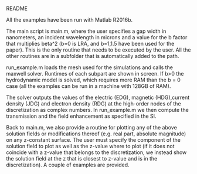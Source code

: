 README 

All the examples have been run with Matlab R2016b. 

The main script is main.m, where the user specifies a gap width in nanometers, an incident wavelength in microns and a value for the b factor that multiplies beta^2 (b=0 is LRA, and b=1,1.5 have been used for the paper). This is the only routine that needs to be executed by the user. All the other routines are in a subfolder that is automatically added to the path.
      
run_example.m loads the mesh used for the simulations and calls the maxwell solver. Runtimes of each subpart are shown in screen. If b>0 the hydrodynamic model is solved, which requires more RAM than the b = 0 case (all the examples can be run in a machine with 128GB of RAM).

The solver outputs the values of the electric (EDG), magnetic (HDG),current density (JDG) and electron density (RDG) at the high-order nodes of the discretization as complex numbers. In run_example.m we then compute the transmission and the field enhancement as specified in the SI.

Back to main.m, we also provide a routine for plotting any of the above solution fields or modifications thereof (e.g. real part, absolute magnitude) on any z-constant surface. The user must specify the component of the solution field to plot as well as the z-value where to plot (if it does not coincide with a z-value that belongs to the discretization, we instead show the solution field at the z that is closest to z-value and is in the discretization). A couple of examples are provided.
